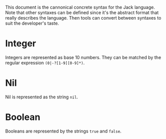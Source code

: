This document is the cannonical concrete syntax for the Jack language.  Note that other syntaxes can be defined since it's the abstract format that really describes the language.  Then tools can convert between syntaxes to suit the developer's taste.

# Integer

Integers are represented as base 10 numbers.  They can be matched by the regular expression `(0|-?[1-9][0-9]*)`.

# Nil

Nil is represented as the string `nil`.

# Boolean

Booleans are represented by the strings `true` and `false`.

